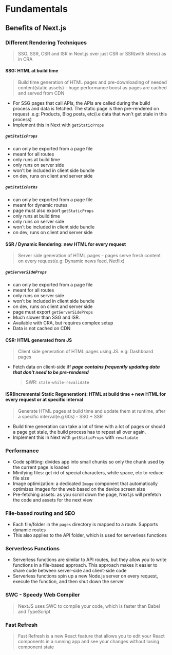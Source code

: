 # Fundamentals

## Benefits of Next.js

### Different Rendering Techniques

> SSG, SSR, CSR and ISR in Next.js over just CSR or SSR(with stress) as in CRA

#### SSG: HTML at build time

> Build time generation of HTML pages and pre-downloading of needed content(static assets) - huge performance boost as pages are cached and served from CDN

- For SSG pages that call APIs, the APIs are called during the build process and data is fetched. The static page is then pre-rendered on request .e.g: Products, Blog posts, etc(i.e data that won't get stale in this process)
- Implement this in Next with `getStaticProps`

##### `getStaticProps`

- can only be exported from a page file
- meant for all routes
- only runs at build time
- only runs on server side
- won't be included in client side bundle
- on dev, runs on client and server side

##### `getStaticPaths`

- can only be exported from a page file
- meant for dynamic routes
- page must also export `getStaticProps`
- only runs at build time
- only runs on server side
- won't be included in client side bundle
- on dev, runs on client and server side

#### SSR / Dynamic Rendering: new HTML for every request

> Server side generation of HTML pages - pages serve fresh content on every request(e.g: Dynamic news feed, Netflix)

##### `getServerSideProps`

- can only be exported from a page file
- meant for all routes
- only runs on server side
- won't be included in client side bundle
- on dev, runs on client and server side
- page must export `getServerSideProps`
- Much slower than SSG and ISR.
- Available with CRA, but requires complex setup
- Data is not cached on CDN

#### CSR: HTML generated from JS

> Client side generation of HTML pages using JS. e.g: Dashboard pages

- Fetch data on client-side iff **_page contains frequently updating data that don't need to be pre-rendered_**

  > SWR: `stale-while-revalidate`

#### ISR(Incremental Static Regeneration): HTML at build time + new HTML for every request or at specific interval

> Generate HTML pages at build time and update them at runtime, after a specific interval(e.g 60s) - SSG + SSR

- Build time generation can take a lot of time with a lot of pages or should a page get stale, the build process has to repeat all over again.
- Implement this in Next with `getStaticProps` with `revalidate`

### Performance

- Code splitting: divides app into small chunks so only the chunk used by the current page is loaded
- Minifying files: get rid of special characters, white space, etc to reduce file size
- Image optimization: a dedicated `Image` component that automatically optimizes images for the web based on the device screen size
- Pre-fetching assets: as you scroll down the page, Next.js will prefetch the code and assets for the next view

### File-based routing and SEO

- Each file/folder in the `pages` directory is mapped to a route. Supports dynamic routes
- This also applies to the API folder, which is used for serverless functions

### Serverless Functions

- Serverless functions are similar to API routes, but they allow you to write functions in a file-based approach. This approach makes it easier to share code between server-side and client-side code
- Serverless functions spin up a new Node.js server on every request, execute the function, and then shut down the server

### SWC - Speedy Web Compiler

> NextJS uses SWC to compile your code, which is faster than Babel and TypeScript

### Fast Refresh

> Fast Refresh is a new React feature that allows you to edit your React components in a running app and see your changes without losing component state
